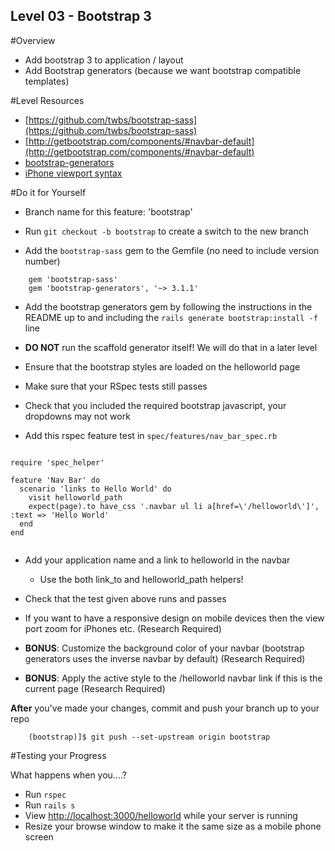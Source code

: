 Level 03 - Bootstrap 3
-----------

#Overview
* Add bootstrap 3 to application / layout
* Add Bootstrap generators (because we want bootstrap compatible templates)

#Level Resources
* [https://github.com/twbs/bootstrap-sass](https://github.com/twbs/bootstrap-sass)
* [http://getbootstrap.com/components/#navbar-default](http://getbootstrap.com/components/#navbar-default)
* [bootstrap-generators](https://github.com/decioferreira/bootstrap-generators)
* [iPhone viewport syntax](https://coderwall.com/p/p8obqw)

#Do it for Yourself

* Branch name for this feature: 'bootstrap'
* Run ```git checkout -b bootstrap``` to create a switch to the new branch

* Add the ```bootstrap-sass``` gem to the Gemfile (no need to include version number)

```
	gem 'bootstrap-sass'
	gem 'bootstrap-generators', '~> 3.1.1'

```

* Add the bootstrap generators gem by following the instructions in the README up to and including the ```rails generate bootstrap:install -f``` line

* __DO NOT__ run the scaffold generator itself! We will do that in a later level

* Ensure that the bootstrap styles are loaded on the helloworld page

* Make sure that your RSpec tests still passes


* Check that you included the required bootstrap javascript, your dropdowns may not work
* Add this rspec feature test in ```spec/features/nav_bar_spec.rb```

```

require 'spec_helper'

feature 'Nav Bar' do
  scenario 'links to Hello World' do
    visit helloworld_path
    expect(page).to have_css '.navbar ul li a[href=\'/helloworld\']', :text => 'Hello World'
  end
end


```

* Add your application name and a link to helloworld in the navbar
	* Use the both link_to and helloworld_path helpers! 

* Check that the test given above runs and passes

* If you want to have a responsive design on mobile devices then the view port zoom for iPhones etc. (Research Required)

* __BONUS__: Customize the background color of your navbar (bootstrap generators uses the inverse navbar by default) (Research Required)

* __BONUS__: Apply the active style to the /helloworld navbar link if this is the current page (Research Required)


__After__ you've made your changes, commit and push your branch up to your repo

```
	(bootstrap)]$ git push --set-upstream origin bootstrap
```

#Testing your Progress

What happens when you....?

* Run ```rspec```
* Run ```rails s```
* View [http://localhost:3000/helloworld](http://localhost:3000/helloworld) while your server is running
* Resize your browse window to make it the same size as a mobile phone screen






